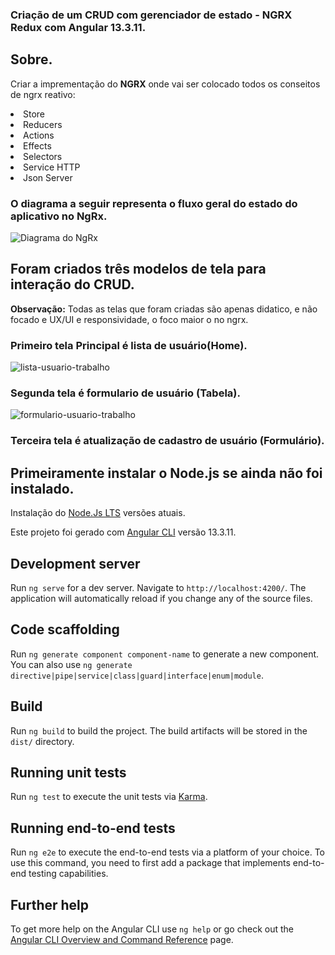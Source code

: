 ### Criação de um CRUD com gerenciador de estado - NGRX Redux com Angular 13.3.11.

## Sobre.

Criar a imprementação do <b>NGRX</b> onde vai ser colocado todos os conseitos de ngrx reativo:
<li>Store</li>
<li>Reducers</li>
<li>Actions</li>
<li>Effects</li>
<li>Selectors</li>
<li>Service HTTP</li>
<li>Json Server</li>


### O diagrama a seguir representa o fluxo geral do estado do aplicativo no NgRx.

![Diagrama do NgRx](https://github.com/MarcoAntonioWeb/redux-angular/assets/55105011/8ce995a0-05eb-4691-a5a4-706988ddedd3)
 

## Foram criados três modelos de tela para interação do CRUD.
<b>Observação:</b> Todas as telas que foram criadas são apenas didatico, e não focado e UX/UI e responsividade, o foco maior o no ngrx.  

### Primeiro tela Principal é lista de usuário(Home).
![lista-usuario-trabalho](https://github.com/MarcoAntonioWeb/redux-angular/assets/55105011/2a8ebd95-0669-427f-89be-e5fa70704a49)

### Segunda tela é formulario de usuário (Tabela).
![formulario-usuario-trabalho](https://github.com/MarcoAntonioWeb/redux-angular/assets/55105011/add1c6c2-3f4f-4f61-ace9-521d6b2b095a)


### Terceira tela é atualização de cadastro de usuário (Formulário).


## Primeiramente instalar o Node.js se ainda não foi instalado.

Instalação do [Node.Js LTS](https://nodejs.org/en/) versões atuais.

Este projeto foi gerado com [Angular CLI](https://github.com/angular/angular-cli) versão 13.3.11.

## Development server

Run `ng serve` for a dev server. Navigate to `http://localhost:4200/`. The application will automatically reload if you change any of the source files.

## Code scaffolding

Run `ng generate component component-name` to generate a new component. You can also use `ng generate directive|pipe|service|class|guard|interface|enum|module`.

## Build

Run `ng build` to build the project. The build artifacts will be stored in the `dist/` directory.

## Running unit tests

Run `ng test` to execute the unit tests via [Karma](https://karma-runner.github.io).

## Running end-to-end tests

Run `ng e2e` to execute the end-to-end tests via a platform of your choice. To use this command, you need to first add a package that implements end-to-end testing capabilities.

## Further help

To get more help on the Angular CLI use `ng help` or go check out the [Angular CLI Overview and Command Reference](https://angular.io/cli) page.
